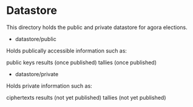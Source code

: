 Datastore
=========

This directory holds the public and private datastore for agora elections.

* datastore/public

Holds publically accessible information such as:

public keys
results (once published)
tallies (once published)

* datastore/private

Holds private information such as:

ciphertexts
results (not yet published)
tallies (not yet published)